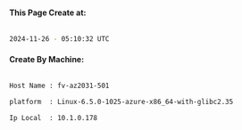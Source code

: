 
   
#### This Page Create at:

```bash

2024-11-26 - 05:10:32 UTC

```

#### Create By Machine:

```bash

Host Name : fv-az2031-501

platform  : Linux-6.5.0-1025-azure-x86_64-with-glibc2.35

Ip Local  : 10.1.0.178

```

